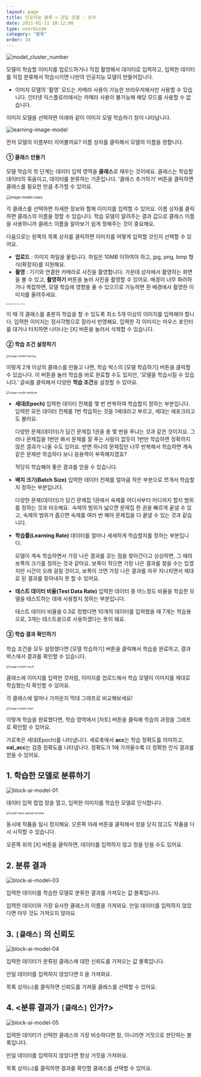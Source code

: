 ```yaml
---
layout: page
title: 인공지능 블록 > 군집 모델 - 숫자
date: 2021-01-11 10:12:00
type: userGuide
category: "블록"
order: 34
---
```


![model_cluster_number](images/window/model/model_cluster_number.png)

모델이 학습할 이미지를 업로드하거나 직접 촬영해서 데이터로 입력하고, 입력한 데이터를 직접 분류해서 학습시키면 나만의 인공지능 모델이 만들어집니다.
+ 이미지 모델의 '촬영' 모드는 카메라 사용이 가능한 브라우저에서만 사용할 수 있습니다. 인터넷 익스플로러에서는 카메라 사용이 불가능해 해당 모드를 사용할 수 없습니다.

이미지 모델을 선택하면 아래와 같이 이미지 모델 학습하기 창이 나타납니다.

![learning-image-model](images/window/learning-image-model.png)

먼저 모델의 이름부터 지어볼까요? 이름 상자를 클릭해서 모델의 이름을 정합니다.

####  ① 클래스 만들기

모델 학습의 첫 단계는 데이터 입력 영역을 **클래스**로 채우는 것이에요. 클래스는 학습할 데이터의 묶음이고, 데이터를 분류하는 기준입니다. '클래스 추가하기' 버튼을 클릭하면 클래스를 필요한 만큼 추가할 수 있어요.

<img src="images/window/image-model-class.png" alt="image-model-class" style="zoom:67%;" />

각 클래스를 선택하면 자세한 정보와 함께 이미지를 입력할 수 있어요. 이름 상자를 클릭하면 클래스의 이름을 정할 수 있습니다. 학습 모델이 알려주는 결과 값으로 클래스 이름을 사용하니까 클래스 이름을 알아보기 쉽게 정해주는 것이 중요해요.

다음으로는 왼쪽의 목록 상자를 클릭하면 이미지를 어떻게 입력할 것인지 선택할 수 있어요.
+ **업로드** : 이미지 파일을 올립니다. 파일은 10MB 이하여야 하고, jpg, png, bmp 형식(확장자)를 지원해요.
+ **촬영** : 기기와 연결한 카메라로 사진을 촬영합니다. 가운데 상자에서 촬영하는 화면을 볼 수 있고, **촬영하기** 버튼을 눌러 사진을 촬영할 수 있어요.
배경이 너무 화려하거나 복잡하면, 모델 학습에 영향을 줄 수 있으므로 가능하면 흰 배경에서 촬영한 이미지를 올려주세요.

<img src="images/window/image-model-class-camera.jpeg" alt="image-model-class-camera" style="zoom: 25%;"/>

이 때 각 클래스를 충분히 학습을 할 수 있도록 최소 5개 이상의 이미지를 입력해야 합니다. 입력한 이미지는 정사각형으로 잘라서 반영해요. 입력한 각 이미지는 마우스 포인터를 대거나 터치하면 나타나는 [X] 버튼을 눌러서 삭제할 수 있습니다.

#### ② 학습 조건 설정하기

<img src="images/window/image-model-leaning.png" alt="image-model-leaning" style="zoom:50%;" />

이렇게 2개 이상의 클래스를 만들고 나면, 학습 박스의 [모델 학습하기] 버튼을 클릭할 수 있습니다. 이 버튼을 눌러 학습을 바로 완료할 수도 있지만, '모델을 학습시킬 수 있습니다.' 글씨를 클릭해서 다양한 **학습 조건**을 설정할 수 있어요.

<img src="images/window/image-model-attribute.png" alt="image-model-attribute" style="zoom:50%;" />

+ **세대(Epoch)**
  입력한 데이터 전체를 몇 번 반복하여 학습할지 정하는 부분입니다. 입력한 모든 데이터 전체를 1번 학습하는 것을 1세대라고 부르고, 세대는 에포크라고도 불러요.

  다양한 문제(데이터)가 담긴 문제집 1권을 총 몇 번을 푸냐는 것과 같은 것이지요. 그러나 문제집을 1번만 봐서 문제를 잘 푸는 사람이 없듯이 1번만 학습하면 정확하지 않은 결과가 나올 수도 있어요. 반면 하나의 문제집만 너무 반복해서 학습하면 계속 같은 문제만 학습하다 보니 응용력이 부족해지겠죠?

  적당히 학습해야 좋은 결과를 얻을 수 있습니다.

+ **배치 크기(Batch Size)**
  입력한 데이터 전체를 얼마큼 작은 부분으로 쪼개서 학습할지 정하는 부분입니다.

  다양한 문제(데이터)가 담긴 문제집 1권에서 숙제를 어디서부터 어디까지 할지 범위를 정하는 것과 비슷해요. 숙제의 범위가 넓으면 문제집 한 권을 빠르게 끝낼 수 있고, 숙제의 범위가 좁으면 숙제를 여러 번 해야 문제집을 다 끝낼 수 있는 것과 같습니다.

+ **학습률(Learning Rate)**
  데이터를 얼마나 세세하게 학습할지를 정하는 부분입니다.

  모델이 계속 학습하면서 가장 나은 결과를 갖는 점을 찾아간다고 상상하면, 그 때의 보폭의 크기를 정하는 것과 같아요. 보폭이 작으면 가장 나은 결과를 찾을 수는 있겠지만 시간이 오래 걸릴 것이고, 보폭이 크면 가장 나은 결과를 자꾸 지나치면서 제대로 된 결과를 찾아내지 못 할 수 있어요.

+ **테스트 데이터 비율(Test Data Rate)**
입력한 데이터 중 어느정도 비율을 학습한 모델을 테스트하는 데에 사용할지 정하는 부분입니다.
  
  테스트 데이터 비율을 0.3로 정했다면 10개의 데이터를 입력했을 때 7개는 학습용으로,  3개는 테스트용으로 사용하겠다는 뜻이 돼요.

#### ③ 학습 결과 확인하기

학습 조건을 모두 설정했다면 [모델 학습하기] 버튼을 클릭해서 학습을 완료하고, 결과 박스에서 결과를 확인할 수 있습니다.

<img src="images/window/image-model-result.png" alt="image-model-result" style="zoom: 50%;" />

클래스에 이미지를 입력한 것처럼, 이미지를 업로드해서 학습 모델이 이미지를 제대로 학습했는지 확인할 수 있어요.

각 클래스에 얼마나 가까운지 막대 그래프로 비교해보세요!

<img src="images/window/image-model-chart.png" alt="image-model-chart" style="zoom:50%;" />

이렇게 학습을 완료했다면, 학습 영역에서 [차트] 버튼을 클릭해 학습의 과정을 그래프로 확인할 수 있어요.

가로축은 세대(Epoch)를 나타냅니다. 세로축에서 **acc**는 학습 정확도를 의미하고, **val_acc**는 검증 정확도를 나타냅니다. 정확도가 1에 가까울수록 더 정확한 인식 결과를 얻을 수 있어요.

## 1. 학습한 모델로 분류하기

![block-ai-model-01](images/block-ai-model-01.png)

데이터 입력 팝업 창을 열고, 입력한 이미지를 학습한 모델로 인식합니다.

<img src="images/window/model-data-upload-window.png" alt="model-data-upload-window" style="zoom:50%;" />

동시에 작품을 일시 정지해요. 오른쪽 아래 버튼을 클릭해서 창을 닫지 않고도 작품을 다시 시작할 수 있습니다.

오른쪽 위의 [X] 버튼을 클릭하면, 데이터를 입력하지 않고 창을 닫을 수도 있어요.

## 2. 분류 결과

![block-ai-model-03](images/block-ai-model-03.png)

입력한 데이터를 학습한 모델로 분류한 결과를 가져오는 값 블록입니다.

입력한 데이터와 가장 유사한 클래스의 이름을 가져와요. 만일 데이터를 입력하지 않았다면 아무 것도 가져오지 않아요.

## 3. `[클래스]` 의 신뢰도

![block-ai-model-04](images/block-ai-model-04.png)

입력한 데이터가 분류된 클래스에 대한 신뢰도를 가져오는 값 블록입니다.

만일 데이터를 입력하지 않았다면 0 을 가져와요.

목록 상자(<img src="images/icon/dropdown-ai.png" style="zoom:50%;" />)를 클릭하면 신뢰도를 가져올 클래스를 선택할 수 있어요.

## 4. <분류 결과가 `[클래스]` 인가?>

![block-ai-model-05](images/block-ai-model-05.png)

입력한 데이터가 선택한 클래스와 가장 비슷하다면 참, 아니라면 거짓으로 판단하는 블록입니다.

만일 데이터를 입력하지 않았다면 항상 거짓을 가져와요.

목록 상자(<img src="images/icon/dropdown-ai.png" style="zoom:50%;" />)를 클릭하면 결과를 확인할 클래스를 선택할 수 있어요.
